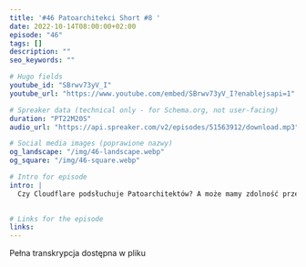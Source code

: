 ```yaml
---
title: '#46 Patoarchitekci Short #8 '
date: 2022-10-14T08:00:00+02:00
episode: "46"
tags: []
description: ""
seo_keywords: ""

# Hugo fields
youtube_id: "SBrwv73yV_I"
youtube_url: "https://www.youtube.com/embed/SBrwv73yV_I?enablejsapi=1"

# Spreaker data (technical only - for Schema.org, not user-facing)
duration: "PT22M20S"
audio_url: "https://api.spreaker.com/v2/episodes/51563912/download.mp3"

# Social media images (poprawione nazwy)
og_landscape: "/img/46-landscape.webp"
og_square: "/img/46-square.webp"

# Intro for episode
intro: |
  Czy Cloudflare podsłuchuje Patoarchitektów? A może mamy zdolność przewidywania przyszłości?
  

# Links for the episode
links:
---
```


Pełna transkrypcja dostępna w pliku
